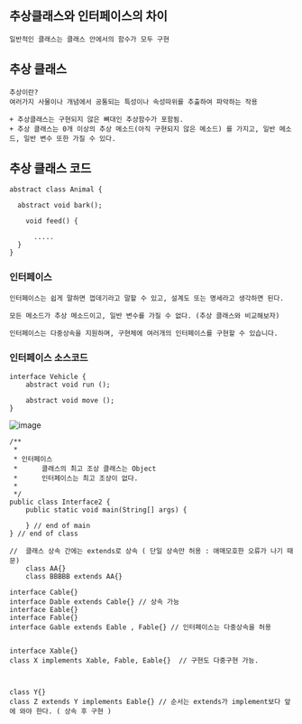 ## 추상클래스와 인터페이스의 차이 
```
일반적인 클래스는 클래스 안에서의 함수가 모두 구현
```
## 추상 클래스

```
추상이란?
여러가지 사물이나 개념에서 공통되는 특성이나 속성따위를 추출하여 파악하는 작용

+ 추상클래스는 구현되지 않은 뼈대인 추상함수가 포함됨.
+ 추상 클래스는 0개 이상의 추상 메소드(아직 구현되지 않은 메소드) 를 가지고, 일반 메소드, 일반 변수 또한 가질 수 있다.

```
## 추상 클래스 코드

```
abstract class Animal {

  abstract void bark();

    void feed() {

      .....
  }
}
```

### 인터페이스

```
인터페이스는 쉽게 말하면 껍데기라고 말할 수 있고, 설계도 또는 명세라고 생각하면 된다.

모든 메소드가 추상 메소드이고, 일반 변수를 가질 수 없다. (추상 클래스와 비교해보자)

인터페이스는 다중상속을 지원하며, 구현체에 여러개의 인터페이스를 구현할 수 있습니다.
```

### 인터페이스 소스코드

```
interface Vehicle {
    abstract void run ();

    abstract void move ();
}
```

![image](https://user-images.githubusercontent.com/43161245/84227772-35e93300-ab20-11ea-871b-9b0588e590fe.png)

```
/**
 * 
 * 인터페이스
 * 		클래스의 최고 조상 클래스는 Object
 * 		인터페이스는 최고 조상이 없다.
 *
 */
public class Interface2 {
	public static void main(String[] args) {
		
	} // end of main
} // end of class

//  클래스 상속 간에는 extends로 상속 ( 단일 상속만 허용 : 애매모호한 오류가 나기 때문)
 	class AA{}
	class BBBBB extends AA{} 

interface Cable{}
interface Dable extends Cable{} // 상속 가능
interface Eable{}
interface Fable{}
interface Gable extends Eable , Fable{} // 인터페이스는 다중상속을 허용


interface Xable{}
class X implements Xable, Fable, Eable{}  // 구현도 다중구현 가능.



class Y{}
class Z extends Y implements Eable{} // 순서는 extends가 implement보다 앞에 와야 한다. ( 상속 후 구현 )
```
